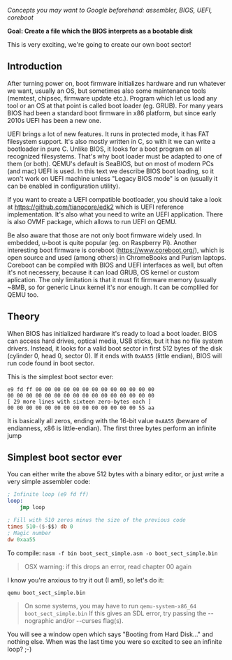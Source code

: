 *Concepts you may want to Google beforehand: assembler, BIOS, UEFI, coreboot*

**Goal: Create a file which the BIOS interprets as a bootable disk**

This is very exciting, we're going to create our own boot sector!

Introduction
------------

After turning power on, boot firmware initializes hardware and run whatever
we want, usually an OS, but sometimes also some maintenance tools (memtest,
chipsec, firmware update etc.). Program which let us load any tool or an OS
at that point is called boot loader (eg. GRUB). For many years BIOS had been
a standard boot firmware in x86 platform, but since early 2010s UEFI has been
a new one.

UEFI brings a lot of new features. It runs in protected mode, it has FAT
filesystem support. It's also mostly written in C, so with it we can write a
bootloader in pure C. Unlike BIOS, it looks for a boot program on all recognized
filesystems. That's why boot loader must be adapted to one of them (or both).
QEMU's default is SeaBIOS, but on most of modern PCs (and mac)
UEFI is used. In this text we describe BIOS boot loading, so it won't work
on UEFI machine unless "Legacy BIOS mode" is on (usually it can be enabled in
configuration utility).

If you want to create a UEFI compatible bootloader, you should take a look at
https://github.com/tianocore/edk2 which is UEFI reference implementation. It's
also what you need to write an UEFI application. There is also OVMF package,
which allows to run UEFI on QEMU.

Be also aware that those are not only boot firmware widely used. In embedded, u-boot
is quite popular (eg. on Raspberry Pi). Another interesting boot firmware is coreboot
(https://www.coreboot.org/), which is open source and used (among others) in
ChromeBooks and Purism laptops. Coreboot can be compiled with BIOS and UEFI
interfaces as well, but often it's not necessery, because it can load GRUB, OS kernel
or custom aplication. The only limitation is that it must fit firmware memory
(usually ~8MB, so for generic Linux kernel it's nor enough. It can be compliled for QEMU
too.

Theory
------

When BIOS has initialized hardware it's ready to load a boot loader. BIOS can access
hard drives, optical media, USB sticks, but it has no file system drivers. Instead, it
looks for a valid boot sector in first 512 bytes of the disk (cylinder 0, head 0,
sector 0). If it ends with `0xAA55` (little endian), BIOS will run code found in boot
sector.

This is the simplest boot sector ever:

```
e9 fd ff 00 00 00 00 00 00 00 00 00 00 00 00 00
00 00 00 00 00 00 00 00 00 00 00 00 00 00 00 00
[ 29 more lines with sixteen zero-bytes each ]
00 00 00 00 00 00 00 00 00 00 00 00 00 00 55 aa
```

It is basically all zeros, ending with the 16-bit value
`0xAA55` (beware of endianness, x86 is little-endian). 
The first three bytes perform an infinite jump

Simplest boot sector ever
-------------------------

You can either write the above 512 bytes
with a binary editor, or just write a very
simple assembler code:

```nasm
; Infinite loop (e9 fd ff)
loop:
    jmp loop 

; Fill with 510 zeros minus the size of the previous code
times 510-($-$$) db 0
; Magic number
dw 0xaa55 
```

To compile:
`nasm -f bin boot_sect_simple.asm -o boot_sect_simple.bin`

> OSX warning: if this drops an error, read chapter 00 again

I know you're anxious to try it out (I am!), so let's do it:

`qemu boot_sect_simple.bin`

> On some systems, you may have to run `qemu-system-x86_64 boot_sect_simple.bin` If this gives an SDL error, try passing the --nographic and/or --curses flag(s).

You will see a window open which says "Booting from Hard Disk..." and
nothing else. When was the last time you were so excited to see an infinite
loop? ;-)

